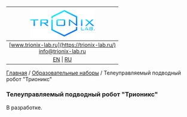 | ![logo](/logo_nav.png) |
| :---: |
| [www.trionix-lab.ru](https://trionix-lab.ru/) <br/> [info@trionix-lab.ru](mailto:info@trionix-lab.ru) |
| [EN](/README.md) \| [RU](/README_RU.md) |

[Главная](/README_RU.md) / [Образовательные наборы](/documentation/kids/index_RU.md) / Телеуправляемый подводный робот "Трионикс"

### Телеуправляемый подводный робот "Трионикс"
В разработке.